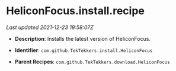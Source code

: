 # HeliconFocus.install.recipe

_Last updated 2021-12-23 19:58:07Z_

- **Description**: Installs the latest version of HeliconFocus.

- **Identifier**: `com.github.TekTekkers.install.HeliconFocus`

- **Parent Recipes**: `com.github.TekTekkers.download.HeliconFocus`